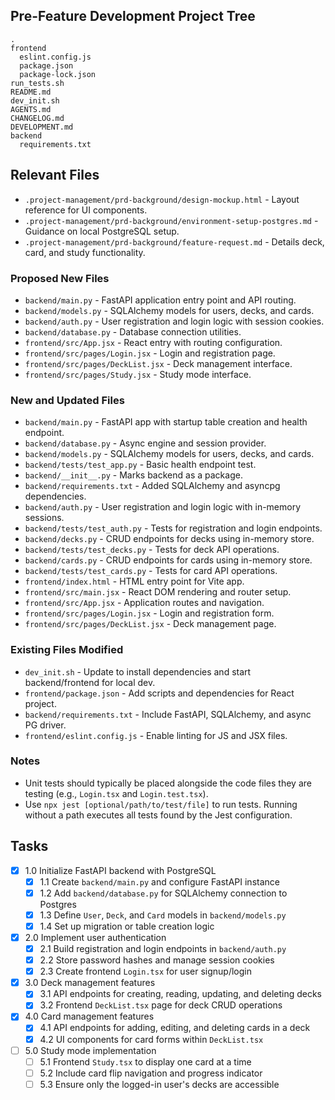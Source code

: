 ## Pre-Feature Development Project Tree
```
.
frontend
  eslint.config.js
  package.json
  package-lock.json
run_tests.sh
README.md
dev_init.sh
AGENTS.md
CHANGELOG.md
DEVELOPMENT.md
backend
  requirements.txt
```

## Relevant Files
- `.project-management/prd-background/design-mockup.html` - Layout reference for UI components.
- `.project-management/prd-background/environment-setup-postgres.md` - Guidance on local PostgreSQL setup.
- `.project-management/prd-background/feature-request.md` - Details deck, card, and study functionality.

### Proposed New Files
- `backend/main.py` - FastAPI application entry point and API routing.
- `backend/models.py` - SQLAlchemy models for users, decks, and cards.
- `backend/auth.py` - User registration and login logic with session cookies.
- `backend/database.py` - Database connection utilities.
- `frontend/src/App.jsx` - React entry with routing configuration.
- `frontend/src/pages/Login.jsx` - Login and registration page.
- `frontend/src/pages/DeckList.jsx` - Deck management interface.
- `frontend/src/pages/Study.jsx` - Study mode interface.

### New and Updated Files
- `backend/main.py` - FastAPI app with startup table creation and health endpoint.
- `backend/database.py` - Async engine and session provider.
- `backend/models.py` - SQLAlchemy models for users, decks, and cards.
- `backend/tests/test_app.py` - Basic health endpoint test.
- `backend/__init__.py` - Marks backend as a package.
- `backend/requirements.txt` - Added SQLAlchemy and asyncpg dependencies.
- `backend/auth.py` - User registration and login logic with in-memory sessions.
- `backend/tests/test_auth.py` - Tests for registration and login endpoints.
- `backend/decks.py` - CRUD endpoints for decks using in-memory store.
- `backend/tests/test_decks.py` - Tests for deck API operations.
- `backend/cards.py` - CRUD endpoints for cards using in-memory store.
- `backend/tests/test_cards.py` - Tests for card API operations.
- `frontend/index.html` - HTML entry point for Vite app.
- `frontend/src/main.jsx` - React DOM rendering and router setup.
- `frontend/src/App.jsx` - Application routes and navigation.
- `frontend/src/pages/Login.jsx` - Login and registration form.
- `frontend/src/pages/DeckList.jsx` - Deck management page.

### Existing Files Modified
- `dev_init.sh` - Update to install dependencies and start backend/frontend for local dev.
- `frontend/package.json` - Add scripts and dependencies for React project.
- `backend/requirements.txt` - Include FastAPI, SQLAlchemy, and async PG driver.
- `frontend/eslint.config.js` - Enable linting for JS and JSX files.

### Notes
- Unit tests should typically be placed alongside the code files they are testing (e.g., `Login.tsx` and `Login.test.tsx`).
- Use `npx jest [optional/path/to/test/file]` to run tests. Running without a path executes all tests found by the Jest configuration.

## Tasks
- [x] 1.0 Initialize FastAPI backend with PostgreSQL
  - [x] 1.1 Create `backend/main.py` and configure FastAPI instance
  - [x] 1.2 Add `backend/database.py` for SQLAlchemy connection to Postgres
  - [x] 1.3 Define `User`, `Deck`, and `Card` models in `backend/models.py`
  - [x] 1.4 Set up migration or table creation logic
- [x] 2.0 Implement user authentication
  - [x] 2.1 Build registration and login endpoints in `backend/auth.py`
  - [x] 2.2 Store password hashes and manage session cookies
  - [x] 2.3 Create frontend `Login.tsx` for user signup/login
- [x] 3.0 Deck management features
  - [x] 3.1 API endpoints for creating, reading, updating, and deleting decks
  - [x] 3.2 Frontend `DeckList.tsx` page for deck CRUD operations
- [x] 4.0 Card management features
  - [x] 4.1 API endpoints for adding, editing, and deleting cards in a deck
  - [x] 4.2 UI components for card forms within `DeckList.tsx`
- [ ] 5.0 Study mode implementation
  - [ ] 5.1 Frontend `Study.tsx` to display one card at a time
  - [ ] 5.2 Include card flip navigation and progress indicator
  - [ ] 5.3 Ensure only the logged-in user's decks are accessible
